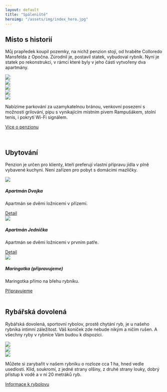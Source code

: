 ```yaml
---
layout: default
title: "Spáleniště"
heroimg: "/assets/img/index_hero.jpg"
---
```



## Místo s historií

Můj prapředek koupil pozemky, na nichž penzion stojí, od hraběte Colloredo Mansfelda z Opočna. Zúrodnil je, postavil statek, vybudoval rybník. Nyní je statek po rekonstrukci, v rámci které byly v jeho části vytvořeny dva apartmány.

<div class="owl-carousel owl-theme">
    <div><img class="carousel-img" src="https://penzionspaleniste.cz/assets/img/index_vcho_small.jpg" /></div>
    <div><img class="carousel-img" src="https://penzionspaleniste.cz/assets/img/index_gril_small.jpg" /></div>
    <div><img class="carousel-img" src="https://penzionspaleniste.cz/assets/img/index_klou_small.jpg" /></div>
    <div><img class="carousel-img" src="https://penzionspaleniste.cz/assets/img/index_pohl_small.jpg" /></div>
    <div><img class="carousel-img" src="https://penzionspaleniste.cz/assets/img/index_rybp_small.jpg" /></div>
</div>

Nabízíme parkování za uzamykatelnou bránou, venkovní posezení s možností grilování, pípu s vynikajícím místním pivem Rampušákem, stolní tenis, i pokrytí Wi-Fi signálem.

<a href="/about.html" class="hero-link">Více o penzionu</a>

<br>

## Ubytování
Penzion je určen pro klienty, kteří preferují vlastní přípravu jídla v plně vybavené kuchyni. Není zařízen pro pobyt s domácími mazlíčky.

<div class="owl-carousel owl-theme">
    <div>
        <div class="carousel-card"><img class="carousel-img" src="https://penzionspaleniste.cz/assets/img/index_dvoj_small.jpg" />
            <h5>Apartmán Dvojka</h5>
            <p>Apartmán se dvěmi ložnicemi v přízemí.</p>
            <a href="/booking.html#dvojka" class="hero-link">Detail</a>
        </div>
    </div>
    <div>
        <div class="carousel-card"><img class="carousel-img" src="https://penzionspaleniste.cz/assets/img/index_jedn_small.jpg" />
            <h5>Apartmán Jednička</h5>
            <p>Apartmán se dvěmi ložnicemi v prvním patře.</p>
            <a href="/booking.html#jednicka" class="hero-link">Detail</a>
        </div>
    </div>
    <div>
        <div class="carousel-card"><img class="carousel-img" src="https://penzionspaleniste.cz/assets/img/index_mari_small.jpg" />
            <h5>Maringotka (připravujeme)</h5>
            <p>Maringotka přímo na břehu rybníku.</p>
            <a href="/booking.html#maringotka" class="hero-link">Připravujeme</a>
        </div>
    </div>
</div>

<br>

## Rybářská dovolená
Rybářská dovolená, sportovní rybolov, prostě chytání ryb, je u našeho rybníka intimní záležitost. Váš koníček zde nebude nikým a ničím rušen. A všechny ryby v rybníce Vám budou k dispozici.
    
<div class="owl-carousel owl-theme">
    <div><img class="carousel-img" src="https://penzionspaleniste.cz/assets/img/index_znac_small.jpg" /> </div>
    <div><img class="carousel-img" src="https://penzionspaleniste.cz/assets/img/index_rybn_small.jpg" /> </div>
    <div><img class="carousel-img" src="https://penzionspaleniste.cz/assets/img/index_lodr_small.jpg" /> </div>
</div>

Můžete si zarybařit v našem rybníku o rozloze cca 1 ha, hned vedle usedlosti. Klid, soukromí, z jedné strany olšiny, z druhé strany louky, dobrý přístup k vodě a v ní 20 metráků ryb.

<a href="/fishing.html" class="hero-link">Informace k rybolovu</a>